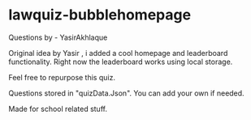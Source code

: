 # lawquiz-bubblehomepage
Questions by - YasirAkhlaque

Original idea by Yasir , i added a cool homepage and leaderboard functionality. Right now the leaderboard works using local storage.

Feel free to repurpose this quiz. 

Questions stored in "quizData.Json". You can add your own if needed. 

Made for school related stuff.
